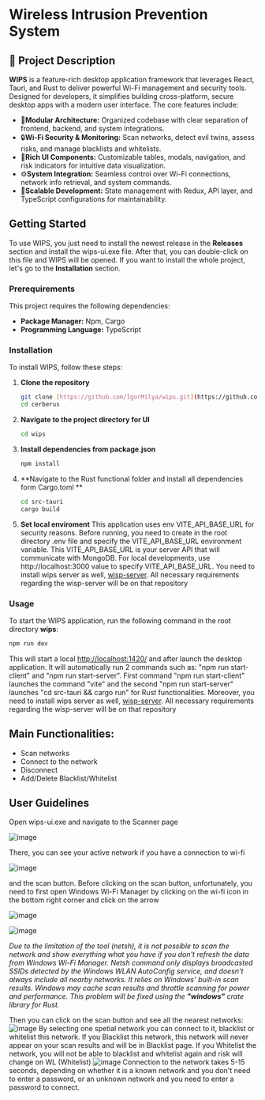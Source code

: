 # Wireless Intrusion Prevention System

## 📌 Project Description
**WIPS** is a feature-rich desktop application framework that leverages React, Tauri, and Rust to deliver powerful Wi-Fi management and security tools. Designed for developers, it simplifies building cross-platform, secure desktop apps with a modern user interface. The core features include:
- 🧩**Modular Architecture:** Organized codebase with clear separation of frontend, backend, and system integrations.
- 🔒**Wi-Fi Security & Monitoring:** Scan networks, detect evil twins, assess risks, and manage blacklists and whitelists.
- 🎨**Rich UI Components:** Customizable tables, modals, navigation, and risk indicators for intuitive data visualization.
- ⚙️**System Integration:** Seamless control over Wi-Fi connections, network info retrieval, and system commands.
- 🚀**Scalable Development:** State management with Redux, API layer, and TypeScript configurations for maintainability.

## Getting Started
To use WIPS, you just need to install the newest release in the **Releases** section and install the wips-ui.exe file. After that, you can double-click on this file and WIPS will be opened.
If you want to install the whole project, let's go to the **Installation** section.

### Prerequirements
This project requires the following dependencies:
- **Package Manager:** Npm, Cargo
- **Programming Language:** TypeScript

### Installation
To install WIPS, follow these steps:

1. **Clone the repository**  
   ```bash
   git clone [https://github.com/IgorMilya/wips.git](https://github.com/IgorMilya/wips.git)
   cd cerberus
   ```
2. **Navigate to the project directory for UI**  
   ```bash
   cd wips
   ```
3. **Install dependencies from package.json**  
   ```bash
   npm install
   ```
3. **Navigate to the Rust functional folder and install all dependencies form Cargo.toml **  
   ```bash
   cd src-tauri
   cargo build
   ```
4. **Set local enviroment**
   This application uses env VITE_API_BASE_URL for security reasons. Before running, you need to create in the root directory .env file and specify the VITE_API_BASE_URL environment variable. This VITE_API_BASE_URL is your server API that will communicate with MongoDB. For local developments, use http://localhost:3000 value to specify VITE_API_BASE_URL.
   You need to install wips server as well, [wisp-server](https://github.com/IgorMilya/wisp-server.git). All necessary requirements regarding the wisp-server will be on that repository
   
### Usage
To start the WIPS application, run the following command in the root directory **wips**:
   ```bash
   npm run dev
   ```
This will start a local [http://localhost:1420/](http://localhost:1420/) and after launch the desktop application.
It will automatically run 2 commands such as: "npm run start-client" and "npm run start-server". First command "npm run start-client" launches the command "vite" and the second "npm run start-server" launches "cd src-tauri && cargo run" for Rust functionalities. 
Moreover, you need to install wips server as well, [wisp-server](https://github.com/IgorMilya/wisp-server.git). All necessary requirements regarding the wisp-server will be on that repository

## Main Functionalities:
- Scan networks
- Connect to the network
- Disconnect
- Add/Delete Blacklist/Whitelist

## User Guidelines
Open wips-ui.exe and navigate to the Scanner page

![image](https://github.com/user-attachments/assets/9cf4f2ad-5ac2-47b1-800e-43892f53a4ff)

There, you can see your active network if you have a connection to wi-fi

![image](https://github.com/user-attachments/assets/32f34a2c-9ffa-4c73-a45a-732344836a49)

and the scan button. Before clicking on the scan button, unfortunately, you need to first open Windows Wi-Fi Manager by clicking on the wi-fi icon in the bottom right corner and click on the arrow

![image](https://github.com/user-attachments/assets/274613e8-b9a4-4a33-b1f9-79a8f842d36b)

![image](https://github.com/user-attachments/assets/0090afea-82b8-4d0e-9197-cc13a9284d46)

*Due to the limitation of the tool (netsh), it is not possible to scan the network and show everything what you have if you don't refresh the data from Windows Wi-Fi Manager. Netsh command only displays broadcasted SSIDs detected by the Windows WLAN AutoConfig service, and doesn't always include all nearby networks. It relies on Windows’ built-in scan results. Windows may cache scan results and throttle scanning for power and performance. This problem will be fixed using the **"windows"** crate library for Rust.*

Then you can click on the scan button and see all the nearest networks:
![image](https://github.com/user-attachments/assets/01efe6ce-417c-44bc-ad48-70ba904d0b24)
By selecting one spetial network you can connect to it, blacklist or whitelist this network. If you Blacklist this network, this network will never appear on your scan results and will be in Blacklist page. If you Whitelist the network, you will not be able to blacklist and whitelist again and risk will change on WL (Whitelist) 
![image](https://github.com/user-attachments/assets/44de9866-e1d7-43b2-bf5d-4ce4ec4cd3be)
Connection to the network takes 5-15 seconds, depending on whether it is a known network and you don't need to enter a password, or an unknown network and you need to enter a password to connect.
